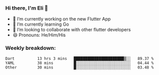 ### Hi there, I'm Eli 👋
- 🔭 I’m currently working on the new Flutter App
- 🌱 I’m currently learning Go
- 🦄 I’m looking to collaborate with other flutter developers
- 😄 Pronouns: He/Him/His

### Weekly breakdown:
<!--START_SECTION:waka-->

```text
Dart          13 hrs 3 mins   ██████████████████████▒░░   89.37 %
YAML          38 mins         █░░░░░░░░░░░░░░░░░░░░░░░░   04.44 %
Other         30 mins         █░░░░░░░░░░░░░░░░░░░░░░░░   03.48 %
```

<!--END_SECTION:waka-->
